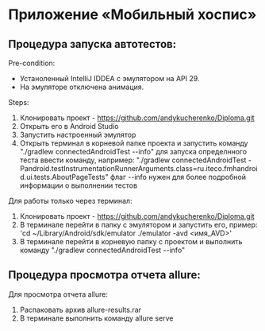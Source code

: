 # Приложение «Мобильный хоспис»
## Процедура запуска автотестов:

Pre-condition:
- Устаноленный IntelliJ IDDEA с эмулятором на API 29. 
- На эмуляторе отключена анимация.

Steps:
1. Клонировать проект - https://github.com/andykucherenko/Diploma.git
2. Открыть его в Android Studio
3. Запустить настроенный эмулятор
4. Открыть терминал в корневой папке проекта и запустить команду "./gradlew connectedAndroidTest --info"
для запуска определнного теста ввести команду, например: "./gradlew connectedAndroidTest -Pandroid.testInstrumentationRunnerArguments.class=ru.iteco.fmhandroid.ui.tests.AboutPageTests"
флаг --info нужен для более подробной информации о выполнении тестов

Для работы только через терминал:
1. Клонировать проект - https://github.com/andykucherenko/Diploma.git
2. В терминале перейти в папку с эмулятором и запустить его, пример:
  'cd ~/Library/Android/sdk/emulator
   ./emulator -avd <имя_AVD>'
3. В терминале перейти в корневую папку с проектом и выполнить команду "./gradlew connectedAndroidTest --info"

## Процедура просмотра отчета allure:
Для просмотра отчета allure:
1. Распаковать архив allure-results.rar
2. В терминале выполнить команду allure serve
